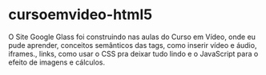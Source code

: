 # cursoemvideo-html5
 O Site Google Glass foi  construindo nas aulas do Curso em Vídeo, onde eu pude aprender, conceitos semânticos das tags, como inserir vídeo e áudio, iframes., links, como usar o CSS pra deixar tudo lindo e o JavaScript para o efeito de imagens e cálculos.
